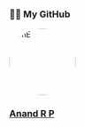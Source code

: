 ### 👨‍💻 My GitHub

<a href="https://github.com/AnandRP2030" target="_blank">
        <img src="https://encrypted-tbn0.gstatic.com/images?q=tbn:ANd9GcR0iwmbnE-Bnn0OHrzGcEiC5k3kWHhi_WvzAg&s" alt="mE" style="border-radius:50%; width: 120px; height: 120px;"
         />
        <br/>
        <h3><b>Anand R P</b></h3>
</a>
